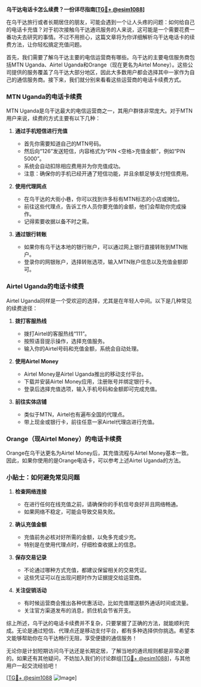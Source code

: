 **乌干达电话卡怎么续费？一份详尽指南[[TG💪+ @esim1088](https://t.me/s/esim1088)]**

在乌干达旅行或者长期居住的朋友，可能会遇到一个让人头疼的问题：如何给自己的电话卡充值？对于初次接触乌干达通讯服务的人来说，这可能是一个需要花费一番功夫去研究的事情。不过不用担心，这篇文章将为你详细解析乌干达电话卡的续费方法，让你轻松搞定充值问题。

首先，我们需要了解乌干达主要的电信运营商有哪些。乌干达的主要电信服务商包括MTN Uganda、Airtel Uganda和Orange（现在更名为Airtel Money）。这些公司提供的服务覆盖了乌干达大部分地区，因此大多数用户都会选择其中一家作为自己的通信服务商。接下来，我们就分别来看看这些运营商的电话卡续费方式。

### MTN Uganda的电话卡续费

MTN Uganda是乌干达最大的电信运营商之一，其用户群体非常庞大。对于MTN用户来说，续费的方式主要有以下几种：

1. **通过手机短信进行充值**
   - 首先你需要知道自己的MTN号码。
   - 然后向“126”发送短信，内容格式为“PIN <空格>充值金额”，例如“PIN 5000”。
   - 系统会自动扣除相应费用并为你充值成功。
   - 注意：确保你的手机已经开通了短信功能，并且余额足够支付短信费用。

2. **使用代理网点**
   - 在乌干达的大街小巷，你可以找到许多标有MTN标志的小店或摊位。
   - 前往这些代理点，告诉工作人员你要充值的金额，他们会帮助你完成操作。
   - 记得索要收据以备不时之需。

3. **通过银行转账**
   - 如果你有乌干达本地的银行账户，可以通过网上银行直接转账到MTN账户。
   - 登录你的网银账户，选择转账选项，输入MTN账户信息以及充值金额即可。

### Airtel Uganda的电话卡续费

Airtel Uganda同样是一个受欢迎的选择，尤其是在年轻人中间。以下是几种常见的续费途径：

1. **拨打客服热线**
   - 拨打Airtel的客服热线“111”。
   - 按照语音提示操作，选择充值服务。
   - 输入你的Airtel号码和充值金额，系统会自动处理。

2. **使用Airtel Money**
   - Airtel Money是Airtel Uganda推出的移动支付平台。
   - 下载并安装Airtel Money应用，注册账号并绑定银行卡。
   - 登录后选择充值选项，输入手机号码和金额即可完成充值。

3. **前往实体店铺**
   - 类似于MTN，Airtel也有遍布全国的代理点。
   - 带上现金或银行卡，前往任意一家Airtel代理店进行充值。

### Orange（现Airtel Money）的电话卡续费

Orange在乌干达更名为Airtel Money后，其充值流程与Airtel Money基本一致。因此，如果你使用的是Orange电话卡，可以参考上述Airtel Uganda的方法。

### 小贴士：如何避免常见问题

1. **检查网络连接**
   - 在进行任何在线充值之前，请确保你的手机信号良好并且网络畅通。
   - 如果网络不稳定，可能会导致交易失败。

2. **确认充值金额**
   - 充值前务必核对好所需的金额，以免多充或少充。
   - 特别是在使用代理点时，仔细检查收据上的信息。

3. **保存交易记录**
   - 不论通过哪种方式充值，都建议保留相关的交易凭证。
   - 这些凭证可以在出现问题时作为证据提交给运营商。

4. **关注促销活动**
   - 有时候运营商会推出各种优惠活动，比如充值赠送额外通话时间或流量。
   - 关注官方渠道发布的消息，抓住机会节省开支。

综上所述，乌干达的电话卡续费并不复杂，只要掌握了正确的方法，就能顺利完成。无论是通过短信、代理点还是移动支付平台，都有多种选择供你挑选。希望本文能够帮助你在乌干达畅行无阻，享受便捷的通信服务！

无论你是计划短期访问乌干达还是长期定居，了解当地的通讯规则都是非常必要的。如果还有其他疑问，不妨加入我们的讨论群组[[TG💪+ @esim1088](https://t.me/s/esim1088)]，与其他用户一起交流经验吧！

[[TG💪+ @esim1088](https://t.me/s/esim1088) ![Image](https://i.postimg.cc/4NQfJmqS/Snipaste-2025-05-13-00-14-12.png)]